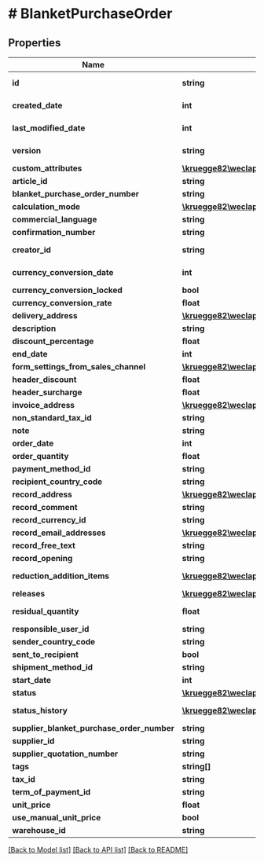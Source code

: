 # # BlanketPurchaseOrder

## Properties

Name | Type | Description | Notes
------------ | ------------- | ------------- | -------------
**id** | **string** |  | [optional] [readonly]
**created_date** | **int** |  | [optional] [readonly]
**last_modified_date** | **int** |  | [optional] [readonly]
**version** | **string** |  | [optional] [readonly]
**custom_attributes** | [**\kruegge82\weclapp\Model\CustomAttribute[]**](CustomAttribute.md) |  | [optional]
**article_id** | **string** |  | [optional]
**blanket_purchase_order_number** | **string** |  | [optional]
**calculation_mode** | [**\kruegge82\weclapp\Model\SpecialCalculationMode**](SpecialCalculationMode.md) |  | [optional]
**commercial_language** | **string** |  | [optional]
**confirmation_number** | **string** |  | [optional]
**creator_id** | **string** |  | [optional] [readonly]
**currency_conversion_date** | **int** |  | [optional] [readonly]
**currency_conversion_locked** | **bool** |  | [optional]
**currency_conversion_rate** | **float** |  | [optional]
**delivery_address** | [**\kruegge82\weclapp\Model\RecordAddress**](RecordAddress.md) |  | [optional]
**description** | **string** |  | [optional]
**discount_percentage** | **float** |  | [optional]
**end_date** | **int** |  | [optional]
**form_settings_from_sales_channel** | [**\kruegge82\weclapp\Model\DistributionChannel**](DistributionChannel.md) |  | [optional]
**header_discount** | **float** |  | [optional]
**header_surcharge** | **float** |  | [optional]
**invoice_address** | [**\kruegge82\weclapp\Model\RecordAddress**](RecordAddress.md) |  | [optional]
**non_standard_tax_id** | **string** |  | [optional]
**note** | **string** |  | [optional]
**order_date** | **int** |  | [optional]
**order_quantity** | **float** |  | [optional]
**payment_method_id** | **string** |  | [optional]
**recipient_country_code** | **string** |  | [optional]
**record_address** | [**\kruegge82\weclapp\Model\RecordAddress**](RecordAddress.md) |  | [optional]
**record_comment** | **string** |  | [optional]
**record_currency_id** | **string** |  | [optional]
**record_email_addresses** | [**\kruegge82\weclapp\Model\EmailAddresses**](EmailAddresses.md) |  | [optional]
**record_free_text** | **string** |  | [optional]
**record_opening** | **string** |  | [optional]
**reduction_addition_items** | [**\kruegge82\weclapp\Model\ReductionAdditionItem[]**](ReductionAdditionItem.md) |  | [optional] [readonly]
**releases** | [**\kruegge82\weclapp\Model\Releases[]**](Releases.md) |  | [optional]
**residual_quantity** | **float** |  | [optional] [readonly]
**responsible_user_id** | **string** |  | [optional]
**sender_country_code** | **string** |  | [optional]
**sent_to_recipient** | **bool** |  | [optional]
**shipment_method_id** | **string** |  | [optional]
**start_date** | **int** |  | [optional]
**status** | [**\kruegge82\weclapp\Model\BlanketPurchaseOrderStatusType**](BlanketPurchaseOrderStatusType.md) |  | [optional]
**status_history** | [**\kruegge82\weclapp\Model\BlanketPurchaseOrderStatusHistory[]**](BlanketPurchaseOrderStatusHistory.md) |  | [optional] [readonly]
**supplier_blanket_purchase_order_number** | **string** |  | [optional]
**supplier_id** | **string** |  | [optional]
**supplier_quotation_number** | **string** |  | [optional]
**tags** | **string[]** |  | [optional]
**tax_id** | **string** |  | [optional]
**term_of_payment_id** | **string** |  | [optional]
**unit_price** | **float** |  | [optional]
**use_manual_unit_price** | **bool** |  | [optional]
**warehouse_id** | **string** |  | [optional]

[[Back to Model list]](../../README.md#models) [[Back to API list]](../../README.md#endpoints) [[Back to README]](../../README.md)
